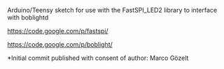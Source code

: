Arduino/Teensy sketch for use with the FastSPI_LED2 library to interface with boblightd

https://code.google.com/p/fastspi/

https://code.google.com/p/boblight/


*Initial commit published with consent of author: Marco Gözelt
